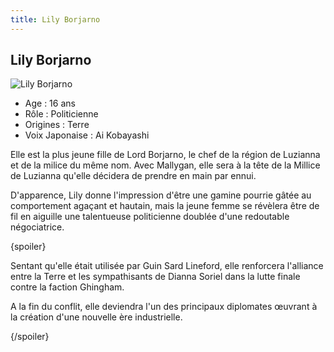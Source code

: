 ```yaml
---
title: Lily Borjarno
---
```


Lily Borjarno
-------------


![Lily Borjarno](/images/stories/saga/turnagundam/persos/terriens/borjano.jpg)
* Age : 16 ans
* Rôle : Politicienne
* Origines : Terre
* Voix Japonaise : Ai Kobayashi



Elle est la plus jeune fille de Lord Borjarno, le chef de la région de Luzianna et de la milice du même nom. Avec Mallygan, elle sera à la tête de la Millice de Luzianna qu'elle décidera de prendre en main par ennui.   

  

 D'apparence, Lily donne l'impression d'être une gamine pourrie gâtée au comportement agaçant et hautain, mais la jeune femme se révèlera être de fil en aiguille une talentueuse politicienne doublée d'une redoutable négociatrice.   

  

 {spoiler}  

 Sentant qu'elle était utilisée par Guin Sard Lineford, elle renforcera l'alliance entre la Terre et les sympathisants de Dianna Soriel dans la lutte finale contre la faction Ghingham.   

  

 A la fin du conflit, elle deviendra l'un des principaux diplomates œuvrant à la création d'une nouvelle ère industrielle.   

 {/spoiler}